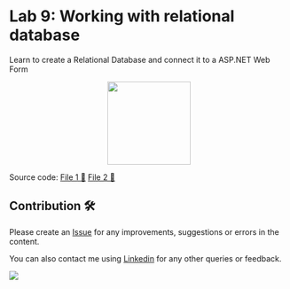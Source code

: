 # Lab 9: Working with relational database

Learn to create a Relational Database and connect it to a ASP.NET Web Form

<p align="center">
<img src="https://github.com/drshahizan/learn-aspnet/blob/main/lab/database/images/LabDb9.png"  height="150" />
</p>

Source code: [File 1 💾](https://drive.google.com/file/d/1fYAZ9WNgncKE0ecU6BgviSMtBPmyYfAA/view?usp=sharing) 
[File 2 💽](https://drive.google.com/file/d/1rmZd863hqB4I1hwG7HZrJvAyLt4GXSb0/view?usp=share_link)

## Contribution 🛠️
Please create an [Issue](https://github.com/drshahizan/Python_EDA/issues) for any improvements, suggestions or errors in the content.

You can also contact me using [Linkedin](https://www.linkedin.com/in/drshahizan/) for any other queries or feedback.

![](https://visitor-badge.glitch.me/badge?page_id=drshahizan)
